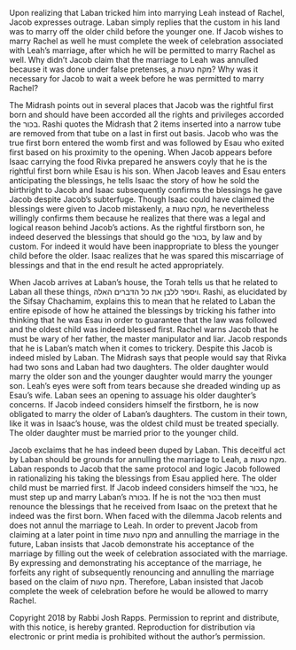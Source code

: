 Upon realizing that Laban tricked him into marrying Leah instead of Rachel, Jacob expresses outrage. Laban simply replies that the custom in his land was to marry off the older child before the younger one. If Jacob wishes to marry Rachel as well he must complete the week of celebration associated with Leah’s marriage, after which he will be permitted to marry Rachel as well. Why didn’t Jacob claim that the marriage to Leah was annulled because it was done under false pretenses, a מקח טעות? Why was it necessary for Jacob to wait a week before he was permitted to marry Rachel?

The Midrash points out in several places that Jacob was the rightful first born and should have been accorded all the rights and privileges accorded the בכור. Rashi quotes the Midrash that 2 items inserted into a narrow tube are removed from that tube on a last in first out basis. Jacob who was the true first born entered the womb first and was followed by Esau who exited first based on his proximity to the opening. When Jacob appears before Isaac carrying the food Rivka prepared he answers coyly that he is the rightful first born while Esau is his son. When Jacob leaves and Esau enters anticipating the blessings, he tells Isaac the story of how he sold the birthright to Jacob and Isaac subsequently confirms the blessings he gave Jacob despite Jacob’s subterfuge. Though Isaac could have claimed the blessings were given to Jacob mistakenly, a מקח טעות, he nevertheless willingly confirms them because he realizes that there was a legal and logical reason behind Jacob’s actions. As the rightful firstborn son, he indeed deserved the blessings that should go the בכור, by law and by custom. For indeed it would have been inappropriate to bless the younger child before the older. Isaac realizes that he was spared this miscarriage of blessings and that in the end result he acted appropriately.

When Jacob arrives at Laban’s house, the Torah tells us that he related to Laban all these things, ויספר ללבן את כל הדברים האלה. Rashi, as elucidated by the Sifsay Chachamim, explains this to mean that he related to Laban the entire episode of how he attained the blessings by tricking his father into thinking that he was Esau in order to guarantee that the law was followed and the oldest child was indeed blessed first. Rachel warns Jacob that he must be wary of her father, the master manipulator and liar. Jacob responds that he is Laban’s match when it comes to trickery. Despite this Jacob is indeed misled by Laban. The Midrash says that people would say that Rivka had two sons and Laban had two daughters. The older daughter would marry the older son and the younger daughter would marry the younger son. Leah’s eyes were soft from tears because she dreaded winding up as Esau’s wife. Laban sees an opening to assuage his older daughter’s concerns. If Jacob indeed considers himself the firstborn, he is now obligated to marry the older of Laban’s daughters. The custom in their town, like it was in Isaac’s house, was the oldest child must be treated specially. The older daughter must be married prior to the younger child.

Jacob exclaims that he has indeed been duped by Laban. This deceitful act by Laban should be grounds for annulling the marriage to Leah, a מקח טעות. Laban responds to Jacob that the same protocol and logic Jacob followed in rationalizing his taking the blessings from Esau applied here. The older child must be married first. If Jacob indeed considers himself the בכור, he must step up and marry Laban’s בכורה. If he is not the בכור then must renounce the blessings that he received from Isaac on the pretext that he indeed was the first born. When faced with the dilemma Jacob relents and does not annul the marriage to Leah. In order to prevent Jacob from claiming at a later point in time מקח טעות and annulling the marriage in the future, Laban insists that Jacob demonstrate his acceptance of the marriage by filling out the week of celebration associated with the marriage. By expressing and demonstrating his acceptance of the marriage, he forfeits any right of subsequently renouncing and annulling the marriage based on the claim of מקח טעות. Therefore, Laban insisted that Jacob complete the week of celebration before he would be allowed to marry Rachel.

Copyright 2018 by Rabbi Josh Rapps. Permission to reprint and distribute, with this notice, is hereby granted. Reproduction for distribution via electronic or print media is prohibited without the author’s permission.

